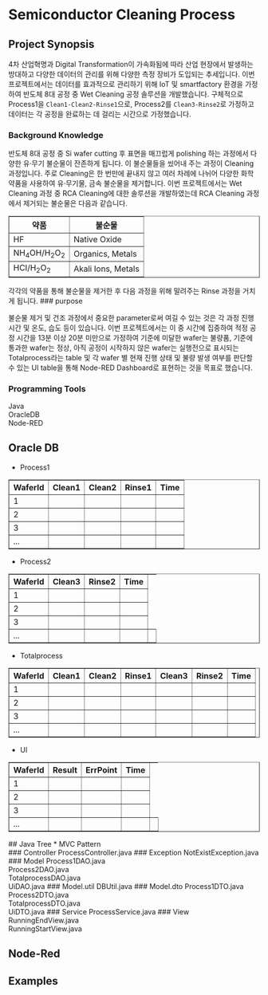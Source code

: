 # Semiconductor Cleaning Process

## Project Synopsis
4차 산업혁명과 Digital Transformation이 가속화됨에 따라 산업 현장에서 발생하는 방대하고 다양한 데이터의 관리를 위해 다양한 측정 장비가 도입되는 추세입니다. 이번 프로젝트에서는 데이터를 효과적으로 관리하기 위해 IoT 및 smartfactory 환경을 가정하여 반도체 8대 공정 중 Wet Cleaning 공정 솔루션을 개발했습니다. 구체적으로 Process1을 `Clean1-Clean2-Rinse1`으로, Process2를 `Clean3-Rinse2`로 가정하고 데이터는 각 공정을 완료하는 데 걸리는 시간으로 가정했습니다.
### Background Knowledge
반도체 8대 공정 중 Si wafer cutting 후 표면을 매끄럽게 polishing 하는 과정에서 다양한 유&#183;무기 불순물이 잔존하게 됩니다. 이 불순물들을 씼어내 주는 과정이 Cleaning 과정입니다. 주로 Cleaning은 한 번만에 끝내지 않고 여러 차례에 나뉘어 다양한 화학 약품을 사용하여 유&#183;무기물, 금속 불순물을 제거합니다. 이번 프로젝트에서는 Wet Cleaning 과정 중 RCA Cleaning에 대한 솔루션을 개발하였는데 RCA Cleaning 과정에서 제거되는 불순물은 다음과 같습니다.<br>
<table border="1">
	<th>약품</th>
	<th>불순물</th>
	<tr>
	    <td>HF</td>
	    <td>Native Oxide</td>
	</tr>
	<tr>
	    <td>NH<sub>4</sub>OH/H<sub>2</sub>O<sub>2</sub></td>
	    <td>Organics, Metals</td>
	</tr>
  <tr>
	    <td>HCI/H<sub>2</sub>O<sub>2</sub></td>
	    <td>Akali Ions, Metals</td>
	</tr>
</table>
각각의 약품을 통해 불순물을 제거한 후 다음 과정을 위해 말려주는 Rinse 과정을 거치게 됩니다.
### purpose

불순물 제거 및 건조 과정에서 중요한 parameter로써 여길 수 있는 것은 각 과정 진행 시간 및 온도, 습도 등이 있습니다. 이번 프로젝트에서는 이 중 시간에 집중하여 적정 공정 시간을 13분 이상 20분 미만으로 가정하여 기준에 미달한 wafer는 불량품, 기준에 통과한 wafer는 정상, 아직 공정이 시작하지 않은 wafer는 실행전으로 표시되는 Totalprocess라는 table 및 각 wafer 별 현재 진행 상태 및 불량 발생 여부를 판단할 수 있는 UI table을 통해 Node-RED Dashboard로 표현하는 것을 목표로 했습니다.
### Programming Tools

Java<br>
OracleDB<br>
Node-RED<br>
## Oracle DB

* Process1
<table border="1">
	<th>WaferId</th>
	<th>Clean1</th>
	<th>Clean2</th>
	<th>Rinse1</th>
	<th>Time</th>
	<tr>
	    <td>1</td>
			<td></td>
			<td></td>
			<td></td>
			<td></td>
	</tr>
	<tr>
	    <td>2</td>
			<td></td>
			<td></td>
			<td></td>
			<td></td>
	</tr>
  <tr>
	    <td>3</td>
			<td></td>
			<td></td>
			<td></td>
			<td></td>
	</tr>
	<tr>
	    <td>...</td>
			<td></td>
			<td></td>
			<td></td>
			<td></td>
	</tr>
</table>

* Process2
<table border="1">
	<th>WaferId</th>
	<th>Clean3</th>
	<th>Rinse2</th>
	<th>Time</th>
	<tr>
	    <td>1</td>
			<td></td>
			<td></td>
			<td></td>
	</tr>
	<tr>
	    <td>2</td>
			<td></td>
			<td></td>
			<td></td>
	</tr>
  <tr>
	    <td>3</td>
			<td></td>
			<td></td>
			<td></td>
	</tr>
	<tr>
	    <td>...</td>
			<td></td>
			<td></td>
			<td></td>
			<td></td>
	</tr>
</table>

* Totalprocess
<table border="1">
	<th>WaferId</th>
	<th>Clean1</th>
	<th>Clean2</th>
	<th>Rinse1</th>
	<th>Clean3</th>
	<th>Rinse2</th>
	<th>Time</th>
	<tr>
	    <td>1</td>
			<td></td>
			<td></td>
			<td></td>
			<td></td>
			<td></td>
			<td></td>
	</tr>
	<tr>
	    <td>2</td>
			<td></td>
			<td></td>
			<td></td>
			<td></td>
			<td></td>
			<td></td>
	</tr>
  <tr>
	    <td>3</td>
			<td></td>
			<td></td>
			<td></td>
			<td></td>
			<td></td>
			<td></td>
	</tr>
	<tr>
	    <td>...</td>
			<td></td>
			<td></td>
			<td></td>
			<td></td>
			<td></td>
			<td></td>
	</tr>
</table>

* UI
<table border="1">
	<th>WaferId</th>
	<th>Result</th>
	<th>ErrPoint</th>
	<th>Time</th>
	<tr>
	    <td>1</td>
			<td></td>
			<td></td>
			<td></td>
	</tr>
	<tr>
	    <td>2</td>
			<td></td>
			<td></td>
			<td></td>
	</tr>
  <tr>
	    <td>3</td>
			<td></td>
			<td></td>
			<td></td>
	</tr>
	<tr>
	    <td>...</td>
			<td></td>
			<td></td>
			<td></td>
			<td></td>
	</tr>
</table>
## Java Tree
* MVC Pattern<br>
### Controller
ProcessController.java
### Exception
NotExistException.java
### Model
Process1DAO.java<br>
Process2DAO.java<br>
TotalprocessDAO.java<br>
UiDAO.java
### Model.util
DBUtil.java
### Model.dto
Process1DTO.java<br>
Process2DTO.java<br>
TotalprocessDTO.java<br>
UiDTO.java
### Service
ProcessService.java
### View
RunningEndView.java<br>
RunningStartView.java

## Node-Red

## Examples
